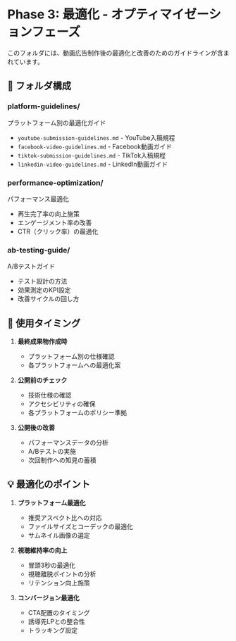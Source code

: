 # Phase 3: 最適化 - オプティマイゼーションフェーズ

このフォルダには、動画広告制作後の最適化と改善のためのガイドラインが含まれています。

## 📁 フォルダ構成

### platform-guidelines/
プラットフォーム別の最適化ガイド
- `youtube-submission-guidelines.md` - YouTube入稿規程
- `facebook-video-guidelines.md` - Facebook動画ガイド
- `tiktok-submission-guidelines.md` - TikTok入稿規程
- `linkedin-video-guidelines.md` - LinkedIn動画ガイド

### performance-optimization/
パフォーマンス最適化
- 再生完了率の向上施策
- エンゲージメント率の改善
- CTR（クリック率）の最適化

### ab-testing-guide/
A/Bテストガイド
- テスト設計の方法
- 効果測定のKPI設定
- 改善サイクルの回し方

## 🎯 使用タイミング

1. **最終成果物作成時**
   - プラットフォーム別の仕様確認
   - 各プラットフォームへの最適化案

2. **公開前のチェック**
   - 技術仕様の確認
   - アクセシビリティの確保
   - 各プラットフォームのポリシー準拠

3. **公開後の改善**
   - パフォーマンスデータの分析
   - A/Bテストの実施
   - 次回制作への知見の蓄積

## 💡 最適化のポイント

1. **プラットフォーム最適化**
   - 推奨アスペクト比への対応
   - ファイルサイズとコーデックの最適化
   - サムネイル画像の選定

2. **視聴維持率の向上**
   - 冒頭3秒の最適化
   - 視聴離脱ポイントの分析
   - リテンション向上施策

3. **コンバージョン最適化**
   - CTA配置のタイミング
   - 誘導先LPとの整合性
   - トラッキング設定